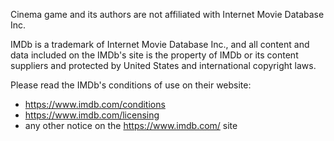 Cinema game and its authors are not affiliated with Internet Movie Database Inc.

IMDb is a trademark of Internet Movie Database Inc., and all content and data
included on the IMDb's site is the property of IMDb or its content suppliers
and protected by United States and international copyright laws.

Please read the IMDb's conditions of use on their website:

- https://www.imdb.com/conditions
- https://www.imdb.com/licensing
- any other notice on the https://www.imdb.com/ site